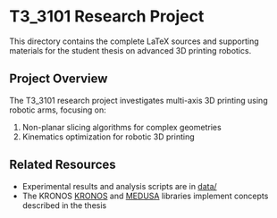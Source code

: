 # T3_3101 Research Project

This directory contains the complete LaTeX sources and supporting materials for the student thesis on advanced 3D printing robotics.

## Project Overview
The T3_3101 research project investigates multi-axis 3D printing using robotic arms, focusing on:

1. Non-planar slicing algorithms for complex geometries
2. Kinematics optimization for robotic 3D printing

## Related Resources
- Experimental results and analysis scripts are in [data/](../../data/README.md)
- The KRONOS [KRONOS](../../src/kronos/README.md) and [MEDUSA](../../src/medusa/README.md) libraries implement concepts described in the thesis
